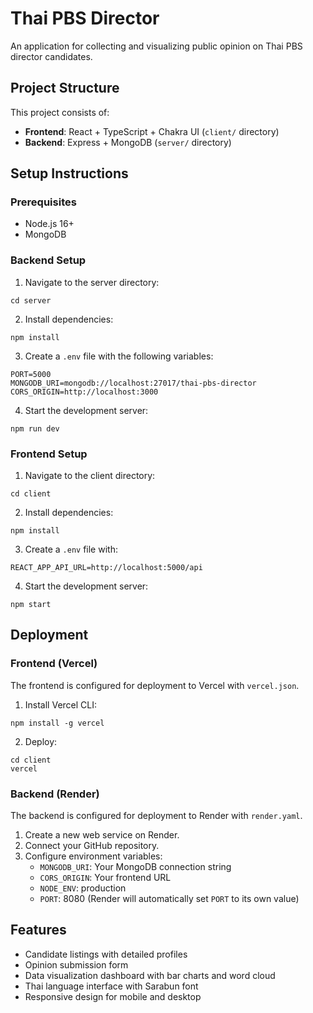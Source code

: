 # Thai PBS Director

An application for collecting and visualizing public opinion on Thai PBS director candidates.

## Project Structure

This project consists of:

- **Frontend**: React + TypeScript + Chakra UI (`client/` directory)
- **Backend**: Express + MongoDB (`server/` directory)

## Setup Instructions

### Prerequisites

- Node.js 16+
- MongoDB

### Backend Setup

1. Navigate to the server directory:

```
cd server
```

2. Install dependencies:

```
npm install
```

3. Create a `.env` file with the following variables:

```
PORT=5000
MONGODB_URI=mongodb://localhost:27017/thai-pbs-director
CORS_ORIGIN=http://localhost:3000
```

4. Start the development server:

```
npm run dev
```

### Frontend Setup

1. Navigate to the client directory:

```
cd client
```

2. Install dependencies:

```
npm install
```

3. Create a `.env` file with:

```
REACT_APP_API_URL=http://localhost:5000/api
```

4. Start the development server:

```
npm start
```

## Deployment

### Frontend (Vercel)

The frontend is configured for deployment to Vercel with `vercel.json`.

1. Install Vercel CLI:

```
npm install -g vercel
```

2. Deploy:

```
cd client
vercel
```

### Backend (Render)

The backend is configured for deployment to Render with `render.yaml`.

1. Create a new web service on Render.
2. Connect your GitHub repository.
3. Configure environment variables:
   - `MONGODB_URI`: Your MongoDB connection string
   - `CORS_ORIGIN`: Your frontend URL
   - `NODE_ENV`: production
   - `PORT`: 8080 (Render will automatically set `PORT` to its own value)

## Features

- Candidate listings with detailed profiles
- Opinion submission form
- Data visualization dashboard with bar charts and word cloud
- Thai language interface with Sarabun font
- Responsive design for mobile and desktop
